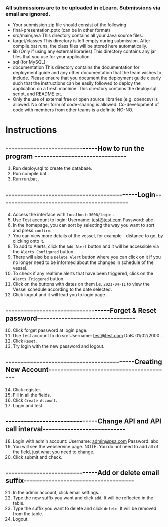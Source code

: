 ### All submissions are to be uploaded in eLearn. Submissions via email are ignored.
* Your submission zip file should consist of the following
* final-presentation.pptx (can be in other format)
* src/main/java
This directory contains all your Java source files.
* target/classes
This directory is left empty during submission. After compile.bat runs, the class files will be stored here automatically.
* lib (Only if using any external libraries)
This directory contains any jar files that you use for your application.
* sql (for MySQL)
* documentation
This directory contains the documentation for deployment guide and any other documentation that the team wishes to include. Please ensure that you document the deployment guide clearly such that the instructions can be easily followed to deploy the application on a fresh machine. 
This directory contains the deploy.sql script, and README.txt.
* Only the use of external free or open source libraries (e.g. opencsv) is allowed. No other form of code-sharing is allowed. Co-development of code with members from other teams is a definite NO-NO.

# Instructions

## ------------------------------How to run the program ------------------------------
1. Run deploy.sql to create the database.
2. Run compile.bat .
3. Run run.bat .
## -------------------------------------------Login------------------------------------------
4. Access the interface with `localhost:3000/login` .
5. Use Test account to login: Username: test@test.com Password: abc .
6. In the homepage, you can sort by selecting the way you want to sort and press `confirm`.
7. You can view more details of the vessel, for example - distance to go,  by clicking onto it.
8. To add to Alerts, click the `Add Alert` button and it will be accessible via the `Alerts Configured` button.
9. There will also be a `Delete Alert` button where you can click on it if you no longer need to be informed about the changes in schedule of the vessel.
10. To check if any realtime alerts that have been triggered, click on the `Alerts Triggered` button.
11. Click on the buttons with dates on them i.e. `2021-04-11` to view the Vessel schedule according to the date selected.
12. Click logout and it will lead you to login page.
## ----------------------------------Forget & Reset password--------------------------------
10. Click forget password at login page.
11. Use Test account to do so: Username: test@test.com DoB: 01/02/2000 .
12. Click `Reset`.
13. Try login with the new password and logout.
## ------------------------------------------Creating New Account----------------------------------------
14. Click register.
15. Fill in all the fields.
16. Click `Create Account`.
17. Login and test.
## ------------------------------Change API and API call interval---------------------------
18. Login with admin account: Username: admin@psa.com Password: abc
19. You will see the webservice page. 
	NOTE: You do not need to add all of the field, just what you need to change.
20. Click submit and check.
## ------------------------------Add or delete email suffix------------------------------------
21. In the admin account, click email settings.
22. Type the new suffix you want and click `add`. It will be reflected in the table.
23. Type the suffix you want to delete and click `delete`. It will be removed from the table.
24. Logout.
